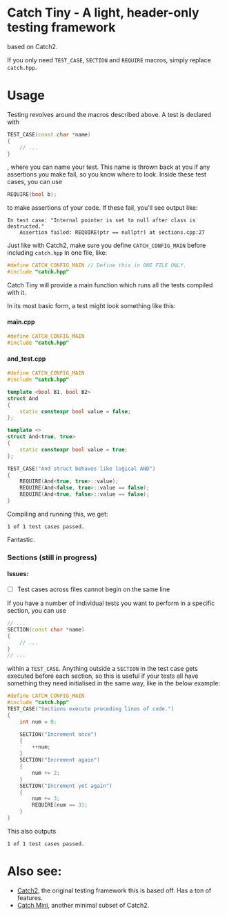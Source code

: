 # Catch Tiny - A light, header-only testing framework
based on Catch2.

If you only need `TEST_CASE`, `SECTION` and `REQUIRE` macros, simply replace `catch.hpp`.

# Usage
Testing revolves around the macros described above. 
A test is declared with 
```cpp
TEST_CASE(const char *name)
{
    // ...
}
```
, where you can name your test. This name is thrown back at you if any assertions you make fail, so you know where to look. Inside these test cases, you can use

```cpp
REQUIRE(bool b);
```
to make assertions of your code. If these fail, you'll see output like:
```
In test case: "Internal pointer is set to null after class is destructed."
	Assertion failed: REQUIRE(ptr == nullptr) at sections.cpp:27
```
Just like with Catch2, make sure you define `CATCH_CONFIG_MAIN` before including `catch.hpp` in one file, like:
```cpp
#define CATCH_CONFIG_MAIN // Define this in ONE FILE ONLY.
#include "catch.hpp"
```
Catch Tiny will provide a main function which runs all the tests compiled with it.

In its most basic form, a test might look something like this:

#### main.cpp

```cpp
#define CATCH_CONFIG_MAIN
#include "catch.hpp"
```

#### and_test.cpp

```cpp
#define CATCH_CONFIG_MAIN
#include "catch.hpp"

template <bool B1, bool B2>
struct And
{
    static constexpr bool value = false;
};

template <>
struct And<true, true>
{
    static constexpr bool value = true;
};

TEST_CASE("And struct behaves like logical AND")
{
    REQUIRE(And<true, true>::value);
    REQUIRE(And<false, true>::value == false);
    REQUIRE(And<true, false>::value == false);
}

```
Compiling and running this, we get:
```
1 of 1 test cases passed.
```
Fantastic.

### Sections (still in progress)
#### Issues:
- [ ] Test cases across files cannot begin on the same line

If you have a number of individual tests you want to perform in a specific section, you can use 
```cpp
// ...
SECTION(const char *name)
{
    // ...
}
// ...
```
within a `TEST_CASE`. Anything outside a `SECTION` in the test case gets executed before each section, so this is useful if your tests all have something they need initialised in the same way, like in the below example:
```cpp
#define CATCH_CONFIG_MAIN
#include "catch.hpp"
TEST_CASE("Sections execute preceding lines of code.")
{
    int num = 0;

    SECTION("Increment once")
    {
        ++num;
    }
    SECTION("Increment again")
    {
        num += 2;
    }
    SECTION("Increment yet again")
    {
        num += 3;
        REQUIRE(num == 3);
    }
}

```
This also outputs
```
1 of 1 test cases passed.
```

# Also see:
- [Catch2](https://github.com/catchorg/Catch2), the original testing framework this is based off. Has a ton of features.
- [Catch Mini](https://github.com/GValiente/catch-mini), another minimal subset of Catch2.
